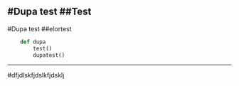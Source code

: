 #Dupa test
##Test
---

#Dupa test
##elortest

```python
    def dupa
        test()
        dupatest()
```
---



#dfjdlskfjdslkfjdsklj